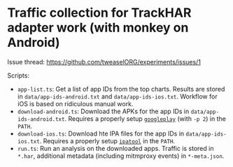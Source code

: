 # Traffic collection for TrackHAR adapter work (with monkey on Android)

Issue thread: https://github.com/tweaselORG/experiments/issues/1

Scripts:

* `app-list.ts`: Get a list of app IDs from the top charts. Results are stored in `data/app-ids-android.txt` and `data/app-ids-ios.txt`. Workflow for iOS is based on ridiculous manual work.
* `download-android.ts`: Download the APKs for the app IDs in `data/app-ids-android.txt`. Requires a properly setup [`googleplay`](https://github.com/4cq2/googleplay) (with `-p 2`) in the `PATH`.
* `download-ios.ts`: Download hte IPA files for the app IDs in `data/app-ids-ios.txt`. Requires a properly setup [`ipatool`](https://github.com/majd/ipatool) in the `PATH`.
* `run.ts`: Run an analysis on the downloaded apps. Traffic is stored in `*.har`, additional metadata (including mitmproxy events) in `*-meta.json`.
